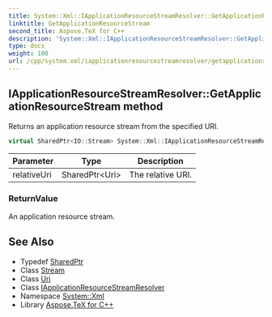 ```yaml
---
title: System::Xml::IApplicationResourceStreamResolver::GetApplicationResourceStream method
linktitle: GetApplicationResourceStream
second_title: Aspose.TeX for C++
description: 'System::Xml::IApplicationResourceStreamResolver::GetApplicationResourceStream method. Returns an application resource stream from the specified URI in C++.'
type: docs
weight: 100
url: /cpp/system.xml/iapplicationresourcestreamresolver/getapplicationresourcestream/
---
```

## IApplicationResourceStreamResolver::GetApplicationResourceStream method


Returns an application resource stream from the specified URI.

```cpp
virtual SharedPtr<IO::Stream> System::Xml::IApplicationResourceStreamResolver::GetApplicationResourceStream(SharedPtr<Uri> relativeUri)=0
```


| Parameter | Type | Description |
| --- | --- | --- |
| relativeUri | SharedPtr\<Uri\> | The relative URI. |

### ReturnValue

An application resource stream.

## See Also

* Typedef [SharedPtr](../../../system/sharedptr/)
* Class [Stream](../../../system.io/stream/)
* Class [Uri](../../../system/uri/)
* Class [IApplicationResourceStreamResolver](../)
* Namespace [System::Xml](../../)
* Library [Aspose.TeX for C++](../../../)
